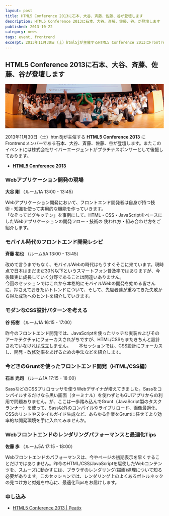 ```yaml
---
layout: post
title: HTML5 Conference 2013に石本、大谷、斉藤、佐藤、谷が登壇します
description: HTML5 Conference 2013に石本、大谷、斉藤、佐藤、谷、が登壇します
published: 2013-10-22
category: news
tags: event, frontrend
excerpt: 2013年11月30日（土）html5jが主催するHTML5 Conference 2013にFrontrendメンバーである石本、大谷、斉藤、佐藤、谷が登壇します。
---
```


## HTML5 Conference 2013に石本、大谷、斉藤、佐藤、谷が登壇します

![HTML5 Conference 2013](/images/2013/1022_head.png)

2013年11月30日（土）html5jが主催する __HTML5 Conference 2013__ にFrontrendメンバーである石本、大谷、斉藤、佐藤、谷が登壇します。またこのイベントには株式会社サイバーエージェントがプラチナスポンサーとして後援しております。

+ __[HTML5 Conference 2013](http://events.html5j.org/conference/2013/11/)__

### Webアプリケーション開発の現場

__大谷 剛__ （ルーム1A 13:00 - 13:45）

Webアプリケーション開発において、フロントエンド開発者は自身が持つ技術・知識を使って実用的な機能を作っていきます。  
「なぞってピグキッチン」を事例にして、HTML・CSS・JavaScriptをベースにしたWebアプリケーションの開発フロー・技術の 使われ方・組み合わせ方をご紹介します。

### モバイル時代のフロントエンド開発レシピ

__斉藤 祐也__ （ルーム5A 13:00 - 13:45）

改めて言うまでもなく、モバイルWebの時代はもうすぐそこに来ています。現時点で日本はまだまだ30%以下というスマートフォン普及率ではありますが、今後確実に成長していく分野であることは間違いありません。  
今回のセッションではこれから本格的にモバイルWebの開発を始める皆さんに、押さえておきたいトレンドについて、そして、先駆者達が重ねてきた失敗から得た成功へのヒントを紹介していきます。

### モダンなCSS設計パターンを考える

__谷 拓樹__ （ルーム1A 16:15 - 17:00）

昨今のフロントエンド開発では、JavaScriptを使ったリッチな実装およびそのアーキテクチャにフォーカスされがちですが、HTML/CSSもまたきちんと設計されていなければ成立しません。　　
本セッションでは、CSS設計にフォーカスし、開発・改修効率をあげるための手法などを紹介します。

### 今どきのGruntを使ったフロントエンド開発（HTML/CSS編）

__石本 光司__ （ルーム1A 17:15 - 18:00）

SassなどのCSSプリロセッサを使うWebデザイナが増えてきました。Sassをコンパイルするだけなら黒い画面（ターミナル）を使わずともGUIアプリからの利用で問題ありません。が、ここは一歩踏み込んでGrunt（JavaScript製のタスクランナー）を使って、Sass以外のコンパイルやライブリロード、画像最適化、CSSのリントやスタイルガイド生成など、あらゆる作業をGruntに任せてより効率的な開発環境を手に入れてみませんか。

### Webフロントエンドのレンダリングパフォーマンスと最適化Tips

__佐藤 歩__ （ルーム5A 17:15 - 18:00）

Webフロントエンドのパフォーマンスは、今やページの初期表示を早くすることだけではありません。昨今のHTML/CSS/JavaScriptを駆使したWebコンテンツを、スムーズに動かすには、ブラウザのレンダリング(描画)処理について知る必要があります。このセッションでは、レンダリング上のよくあるボトルネックの見つけ方と対処を中心に、最適化Tipsをお届けします。


### 申し込み

+ [HTML5 Conference 2013 | Peatix](http://html5conf2013.peatix.com/)